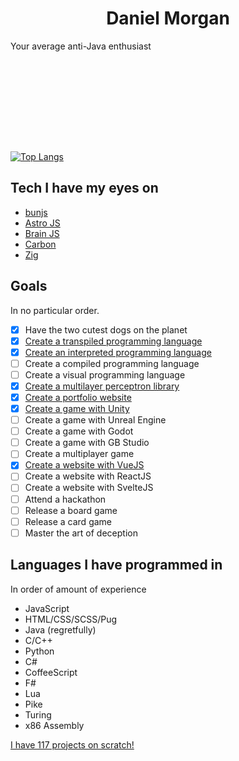 <h1 align="center">Daniel Morgan</h1>

<p style="margin-bottom:10rem;">Your average anti-Java enthusiast</p>

[![Top Langs](https://github-readme-stats.vercel.app/api/top-langs/?username=dmrgn&hide=css&layout=compact&theme=great-gatsby)](https://github.com/anuraghazra/github-readme-stats)

## Tech I have my eyes on
- [bunjs](https://bun.sh/)
- [Astro JS](https://astro.build/)
- [Brain JS](https://brain.js.org/#/)
- [Carbon](https://github.com/carbon-language/carbon-lang)
- [Zig](https://ziglang.org/learn/)

## Goals
In no particular order.
- [x] Have the two cutest dogs on the planet
- [x] [Create a transpiled programming language](https://github.com/Dmrgn/fcpl)
- [x] [Create an interpreted programming language](https://github.com/Dmrgn/brainparser)
- [ ] Create a compiled programming language
- [ ] Create a visual programming language
- [x] [Create a multilayer perceptron library](https://github.com/Dmrgn/perceptron-library)
- [x] [Create a portfolio website](https://github.com/Dmrgn/portfolio)
- [x] [Create a game with Unity](https://rocketraider.netlify.app)
- [ ] Create a game with Unreal Engine
- [ ] Create a game with Godot
- [ ] Create a game with GB Studio
- [ ] Create a multiplayer game
- [x] [Create a website with VueJS](https://github.com/Dmrgn/portfolio)
- [ ] Create a website with ReactJS
- [ ] Create a website with SvelteJS
- [ ] Attend a hackathon
- [ ] Release a board game
- [ ] Release a card game
- [ ] Master the art of deception

## Languages I have programmed in
In order of amount of experience
- JavaScript
- HTML/CSS/SCSS/Pug
- Java (regretfully)
- C/C++
- Python
- C#
- CoffeeScript
- F#
- Lua
- Pike
- Turing
- x86 Assembly

[I have 117 projects on scratch!](https://scratch.mit.edu/users/destroyer161drm/)

